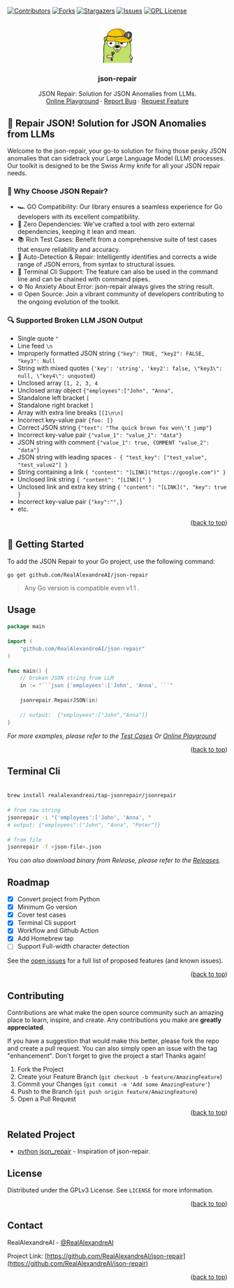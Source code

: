 <!-- Improved compatibility of back to top link: See: https://github.com/RealAlexandreAI/json-repair/pull/73 -->
<a name="readme-top"></a>
<!--
*** Thanks for checking out the Best-README-Template. If you have a suggestion
*** that would make this better, please fork the repo and create a pull request
*** or simply open an issue with the tag "enhancement".
*** Don't forget to give the project a star!
*** Thanks again! Now go create something AMAZING! :D
-->



<!-- PROJECT SHIELDS -->
<!--
*** I'm using markdown "reference style" links for readability.
*** Reference links are enclosed in brackets [ ] instead of parentheses ( ).
*** See the bottom of this document for the declaration of the reference variables
*** for contributors-url, forks-url, etc. This is an optional, concise syntax you may use.
*** https://www.markdownguide.org/basic-syntax/#reference-style-links
-->
[![Contributors][contributors-shield]][contributors-url]
[![Forks][forks-shield]][forks-url]
[![Stargazers][stars-shield]][stars-url]
[![Issues][issues-shield]][issues-url]
[![GPL License][license-shield]][license-url]


<!-- PROJECT LOGO -->
<br />
<div align="center">
  <a href="https://github.com/RealAlexandreAI/json-repair">
    <img src="images/logo.png" alt="Logo" width="80" height="80">
  </a>

  <h3 align="center">json-repair</h3>

  <p align="center">
    JSON Repair: Solution for JSON Anomalies from LLMs.
    <br />
    <a href="https://goplay.tools/snippet/tKNwcBIsAMV">Online Playground</a>
    ·
    <a href="https://github.com/RealAlexandreAI/json-repair/issues/new?labels=bug&template=bug-report---.md">Report Bug</a>
    ·
    <a href="https://github.com/RealAlexandreAI/json-repair/issues/new?labels=enhancement&template=feature-request---.md">Request Feature</a>
  </p>
</div>


<!-- ABOUT THE PROJECT -->
## 🔧 Repair JSON! Solution for JSON Anomalies from LLMs

Welcome to the json-repair, your go-to solution for fixing those pesky JSON anomalies that can sidetrack your Large Language Model (LLM) processes. Our toolkit is designed to be the Swiss Army knife for all your JSON repair needs.

### 🎯 Why Choose JSON Repair? 

- 🏎️ GO Compatibility: Our library ensures a seamless experience for Go developers with its excellent compatibility.
- 🔗 Zero Dependencies: We've crafted a tool with zero external dependencies, keeping it lean and mean.
- 📚 Rich Test Cases: Benefit from a comprehensive suite of test cases that ensure reliability and accuracy.
- 🤖 Auto-Detection & Repair: Intelligently identifies and corrects a wide range of JSON errors, from syntax to structural issues.
- 📐 Terminal Cli Support: The feature can also be used in the command line and can be chained with command pipes.
- ⚙️ No Anxiety About Error: json-repair always gives the string result.
- 🌐 Open Source: Join a vibrant community of developers contributing to the ongoing evolution of the toolkit.


### 🔍 Supported Broken LLM JSON Output

- Single quote `"`
- Line feed `\n`
- Improperly formatted JSON string `{"key": TRUE, "key2": FALSE, "key3": Null  `
- String with mixed quotes `{'key': 'string', 'key2': false, \"key3\": null, \"key4\": unquoted}`
- Unclosed array `[1, 2, 3, 4`
- Unclosed array object `{"employees":["John", "Anna",`
- Standalone left bracket `[`
- Standalone right bracket `]`
- Array with extra line breaks `[[1\n\n]`
- Incorrect key-value pair `{foo: [}`
- Correct JSON string `{"text": "The quick brown fox won\'t jump"}`
- Incorrect key-value pair `{"value_1": "value_2": "data"}`
- JSON string with comment `{"value_1": true, COMMENT "value_2": "data"}`
- JSON string with leading spaces  `- { "test_key": ["test_value", "test_value2"] }`
- String containing a link `{ "content": "[LINK]("https://google.com")" }`
- Unclosed link string `{ "content": "[LINK](" }`
- Unclosed link and extra key string `{ "content": "[LINK](", "key": true }`
- Incorrect key-value pair `{"key":"",}`
- etc.


<p align="right">(<a href="#readme-top">back to top</a>)</p>


<!-- GETTING STARTED -->
## 🏁 Getting Started
To add the JSON Repair to your Go project, use the following command:

```shell
go get github.com/RealAlexandreAI/json-repair
```

> Any Go version is compatible even v1.1 .

<!-- USAGE EXAMPLES -->
## Usage


```go
package main

import (
    "github.com/RealAlexandreAI/json-repair"
)

func main() {
    // broken JSON string from LLM
    in := "```json {'employees':['John', 'Anna', ```"

    jsonrepair.RepairJSON(in)

    // output:	{"employees":["John","Anna"]}
}
```


_For more examples, please refer to the [Test Cases](https://github.com/RealAlexandreAI/json-repair/blob/master/main_test.go) Or <a href="https://goplay.tools/snippet/tKNwcBIsAMV">Online Playground</a>_
 
<p align="right">(<a href="#readme-top">back to top</a>)</p>

## Terminal Cli


```bash

brew install realalexandreai/tap-jsonrepair/jsonrepair

# from raw string
jsonrepair -i "{'employees':['John', 'Anna', "
# output: {"employees":["John", "Anna", "Peter"]} 

# from file 
jsonrepair -f <json-file>.json
```

_You can also download binary from Release, please refer to the [Releases](https://github.com/RealAlexandreAI/json-repair/releases)._


<!-- ROADMAP -->
## Roadmap

- [x] Convert project from Python
- [x] Minimum Go version 
- [x] Cover test cases
- [x] Terminal Cli support
- [x] Workflow and Github Action
- [x] Add Homebrew tap
- [ ] Support Full-width character detection

See the [open issues](https://github.com/RealAlexandreAI/json-repair/issues) for a full list of proposed features (and known issues).

<p align="right">(<a href="#readme-top">back to top</a>)</p>



<!-- CONTRIBUTING -->
## Contributing

Contributions are what make the open source community such an amazing place to learn, inspire, and create. Any contributions you make are **greatly appreciated**.

If you have a suggestion that would make this better, please fork the repo and create a pull request. You can also simply open an issue with the tag "enhancement".
Don't forget to give the project a star! Thanks again!

1. Fork the Project
2. Create your Feature Branch (`git checkout -b feature/AmazingFeature`)
3. Commit your Changes (`git commit -m 'Add some AmazingFeature'`)
4. Push to the Branch (`git push origin feature/AmazingFeature`)
5. Open a Pull Request

<p align="right">(<a href="#readme-top">back to top</a>)</p>


## Related Project 

- [python json_repair](https://github.com/mangiucugna/json_repair) - Inspiration of json-repair.


<!-- LICENSE -->
## License

Distributed under the GPLv3 License. See `LICENSE` for more information.

<p align="right">(<a href="#readme-top">back to top</a>)</p>



<!-- CONTACT -->
## Contact

RealAlexandreAI - [@RealAlexandreAI](https://twitter.com/RealAlexandreAI)

Project Link: [https://github.com/RealAlexandreAI/json-repair](https://github.com/RealAlexandreAI/json-repair)

<p align="right">(<a href="#readme-top">back to top</a>)</p>


<!-- MARKDOWN LINKS & IMAGES -->
<!-- https://www.markdownguide.org/basic-syntax/#reference-style-links -->
[contributors-shield]: https://img.shields.io/github/contributors/RealAlexandreAI/json-repair.svg?style=for-the-badge
[contributors-url]: https://github.com/RealAlexandreAI/json-repair/graphs/contributors
[forks-shield]: https://img.shields.io/github/forks/RealAlexandreAI/json-repair.svg?style=for-the-badge
[forks-url]: https://github.com/RealAlexandreAI/json-repair/network/members
[stars-shield]: https://img.shields.io/github/stars/RealAlexandreAI/json-repair.svg?style=for-the-badge
[stars-url]: https://github.com/RealAlexandreAI/json-repair/stargazers
[issues-shield]: https://img.shields.io/github/issues/RealAlexandreAI/json-repair.svg?style=for-the-badge
[issues-url]: https://github.com/RealAlexandreAI/json-repair/issues
[license-shield]: https://img.shields.io/github/license/RealAlexandreAI/json-repair.svg?style=for-the-badge
[license-url]: https://github.com/RealAlexandreAI/json-repair/blob/master/LICENSE
[product-screenshot]: images/screenshot.png
